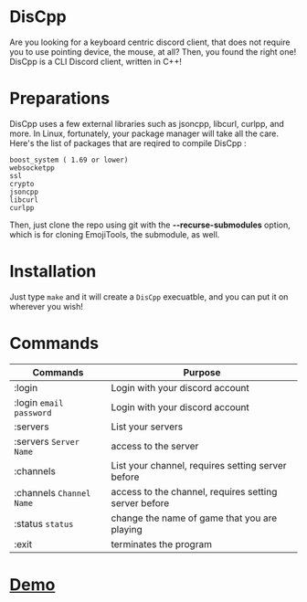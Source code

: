 # DisCpp
Are you looking for a keyboard centric discord client, that does not require you to use pointing device, the mouse, at all?  Then, you found the right one! DisCpp is a CLI Discord client, written in C++! 

# Preparations
DisCpp uses a few external libraries such as jsoncpp, libcurl, curlpp, and more.
In Linux, fortunately, your package manager will take all the care.
Here's the list of packages that are reqired to compile DisCpp :
```
boost_system ( 1.69 or lower)
websocketpp
ssl
crypto
jsoncpp
libcurl
curlpp
```
Then, just clone the repo using git with the **--recurse-submodules** option, which is for cloning EmojiTools, the submodule, as well.

# Installation
Just type ```make``` and it will create a ```DisCpp``` execuatble, and you can put it on wherever you wish!

# Commands
| Commands                          | Purpose                                               |
|-----------------------------------|-------------------------------------------------------|
| :login                            | Login with your discord account                       |
| :login ```email``` ```password``` | Login with your discord account                       |
| :servers                          | List your servers                                     |
| :servers ```Server Name```        | access to the server                                  |
| :channels                         | List your channel, requires setting server before     |
| :channels ```Channel Name```      | access to the channel, requires setting server before |
| :status ```status```              | change the name of game that you are playing          |
| :exit                             | terminates the program                                |


# [Demo](https://www.reddit.com/r/unixporn/comments/cfd64p/oc_new_cli_discord_client_discpp_that_is_purely/?utm_source=share&utm_medium=web2x)
